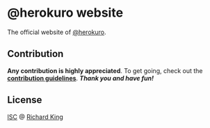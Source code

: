 # @herokuro website

The official website of [@herokuro][url-website].

## Contribution

**Any contribution is highly appreciated**. To get going, check out the
[**contribution guidelines**][url-contrib-doc]. ***Thank you and have fun!***

## License

[ISC][url-license-doc] @ [Richard King](https://www.richrdkng.com)

  <!--- References ============================================================================ -->

  <!--- Badges -->
  
  <!--- URLs -->
  [url-website]:     https://herokuro.github.io
  [url-license-doc]: https://github.com/herokuro/website/blob/master/LICENSE.md
  [url-contrib-doc]: https://github.com/herokuro/website/blob/master/.github/CONTRIBUTING.md
